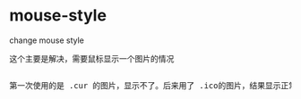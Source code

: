# mouse-style
change mouse style

<pre>这个主要是解决，需要鼠标显示一个图片的情况<pre>
<pre>第一次使用的是 .cur 的图片，显示不了。后来用了 .ico的图片，结果显示正常。<pre>
